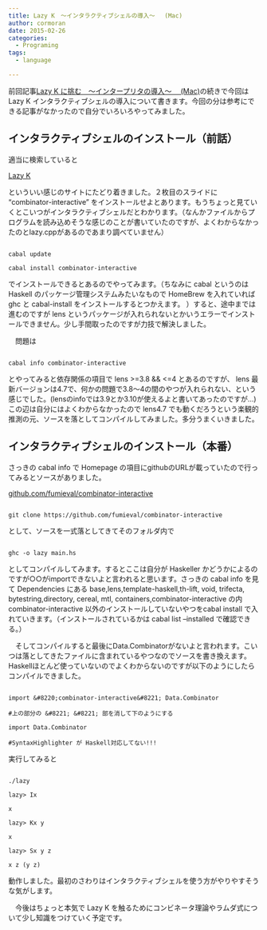 ```yaml
---
title: Lazy K　〜インタラクティブシェルの導入〜　 (Mac)
author: cormoran
date: 2015-02-26
categories:
  - Programing
tags:
  - language

---
```


前回記事[Lazy K に挑む　〜インタープリタの導入〜　 (Mac)][1]の続きで今回は Lazy K インタラクティブシェルの導入について書きます。今回の分は参考にできる記事がなかったので自分でいろいろやってみました。

<!--more-->

## インタラクティブシェルのインストール（前話）

適当に検索していると

[Lazy K][2]

といういい感じのサイトにたどり着きました。２枚目のスライドに &#8220;combinator-interactive&#8221; をインストールせよとあります。もうちょっと見ていくとこいつがインタラクティブシェルだとわかります。（なんかファイルからプログラムを読み込めそうな感じのことが書いていたのですが、よくわからなかったのとlazy.cppがあるのであまり調べていません）

~~~

cabal update

cabal install combinator-interactive

~~~

でインストールできるとあるのでやってみます。（ちなみに cabal というのは Haskell のパッケージ管理システムみたいなもので HomeBrew を入れていれば ghc と cabal-install をインストールするとつかえます。 ）すると、途中までは進むのですが lens というパッケージが入れられないとかいうエラーでインストールできません。少し手間取ったのですが力技で解決しました。

　問題は

~~~

cabal info combinator-interactive

~~~

とやってみると依存関係の項目で lens >=3.8 && <=4 とあるのですが、 lens 最新バージョンは4.7で、何かの問題で3.8〜4の間のやつが入れられない、という感じでした。(lensのinfoでは3.9とか3.10が使えるよと書いてあったのですが...)この辺は自分にはよくわからなかったので lens4.7 でも動くだろうという楽観的推測の元、ソースを落としてコンパイルしてみました。多分うまくいきました。

## インタラクティブシェルのインストール（本番）

さっきの cabal info で Homepage の項目にgithubのURLが載っていたので行ってみるとソースがありました。

[github.com/fumieval/combinator-interactive][3]

~~~

git clone https://github.com/fumieval/combinator-interactive

~~~

として、ソースを一式落としてきてそのフォルダ内で

~~~

ghc -o lazy main.hs

~~~

としてコンパイルしてみます。するとここは自分が Haskeller かどうかによるのですが○○がimportできないよと言われると思います。さっきの cabal info を見て Dependencies にある base,lens,template-haskell,th-lift, void, trifecta, bytestring,directory, cereal, mtl, containers,combinator-interactive の内 combinator-interactive 以外のインストールしていないやつをcabal install で入れていきます。（インストールされているかは cabal list &#8211;installed で確認できる。）

　そしてコンパイルすると最後にData.Combinatorがないよと言われます。こいつは落としてきたファイルに含まれているやつなのでソースを書き換えます。Haskellほとんど使っていないのでよくわからないのですが以下のようにしたらコンパイルできました。

~~~

import &#8220;combinator-interactive&#8221; Data.Combinator

#上の部分の &#8221; &#8221; 部を消して下のようにする

import Data.Combinator

#SyntaxHighlighter が Haskell対応してない!!!

~~~

実行してみると

~~~

./lazy

lazy> Ix

x

lazy> Kx y

x

lazy> Sx y z

x z (y z)

~~~

動作しました。最初のさわりはインタラクティブシェルを使う方がやりやすそうな気がします。

　今後はちょっと本気で Lazy K を触るためにコンビネータ理論やラムダ式について少し知識をつけていく予定です。

 [1]: http://blog.cormoran-web.com/2015/02/27/lazy-k-1-interpreter/ "Lazy K に挑む　〜インタープリタの導入〜　 (Mac)"
 [2]: http://shared.botis.org/yurufuwa-lazy/out.html#/
 [3]: https://github.com/fumieval/combinator-interactive
